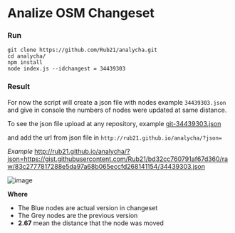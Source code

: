 # Analize OSM Changeset

### Run

```
git clone https://github.com/Rub21/analycha.git
cd analycha/
npm install
node index.js --idchangest = 34439303

```

### Result

For now the script will create a json file with nodes example `34439303.json` and give in console the numbers of nodes were updated at same distance.

To see the json file  upload at any repository, example [git-34439303.json](https://gist.githubusercontent.com/Rub21/bd32cc760791af67d360/raw/83c2777817288e5da97a68b065eccfd268141154/34439303.json)

and add the url from json file in `http://rub21.github.io/analycha/?json=`

*Example*
http://rub21.github.io/analycha/?json=https://gist.githubusercontent.com/Rub21/bd32cc760791af67d360/raw/83c2777817288e5da97a68b065eccfd268141154/34439303.json


![image](https://cloud.githubusercontent.com/assets/1152236/10315687/6758bd5e-6c21-11e5-8f7d-8067e49d9f33.png)

**Where**
- The Blue nodes are actual version in changeset
- The Grey nodes are the previous version
- **2.67** mean the distance that the node was moved


